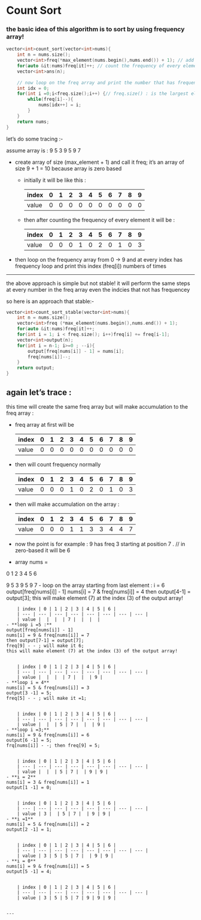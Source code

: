 # Count Sort

### the basic idea of this algorithm is to sort by using frequency array!

```cpp
vector<int>count_sort(vector<int>nums){
    int n = nums.size();
    vector<int>freq(*max_element(nums.begin(),nums.end()) + 1); // add one to count the freq [max_element]
    for(auto &it:nums)freq[it]++; // count the frequency of every element in the array
    vector<int>ans(n);
    
    // now loop on the freq array and print the number that has frequency by order 
    int idx = 0;
    for(int i =0;i<freq.size();i++) {// freq.size() : is the largest element in the array 
        while(freq[i]--){
            nums[idx++] = i;  
        }
    }
    return nums;
}
```

let’s do some tracing :- 

assume array is : 9 5 3 9 5 9 7

- create array of size (max_element + 1) and call it freq;
it’s an array of size 9 + 1 = 10 because array is zero based
    - initially it will be like this :
        
        
        | index | 0 | 1 | 2 | 3 | 4 | 5 | 6 | 7 | 8 | 9 |
        | --- | --- | --- | --- | --- | --- | --- | --- | --- | --- | --- |
        | value | 0 | 0 | 0 | 0 | 0 | 0 | 0 | 0 | 0 | 0 |
    - then after counting the frequency of every element it will be :
        
        
        | index | 0 | 1 | 2 | 3 | 4 | 5 | 6 | 7 | 8 | 9 |
        | --- | --- | --- | --- | --- | --- | --- | --- | --- | --- | --- |
        | value | 0 | 0 | 0 | 1 | 0 | 2 | 0 | 1 | 0 | 3 |
- then loop on the frequency array from 0 → 9 and at every index has frequency loop and print this index (freq[i]) numbers of times

---

the above approach is simple but not stable!
it will perform the same steps at every number in the freq array even the indcies that not has frequencey

so here is an approach that stable:- 

```cpp
vector<int>count_sort_stable(vector<int>nums){
    int n = nums.size();
    vector<int>freq (*max_element(nums.begin(),nums.end()) + 1);
    for(auto &it:nums)freq[it]++;
    for(int i = 1; i < freq.size(); i++)freq[i] += freq[i-1];
    vector<int>output(n);
    for(int i = n-1; i>=0 ; --i){
        output[freq[nums[i]] - 1] = nums[i];
        freq[nums[i]]--;
    }
    return output;
}
```

## again let’s trace :

this time will create the same freq array but will make accumulation to the freq array  : 

- freq array at first will be
    
    
    | index | 0 | 1 | 2 | 3 | 4 | 5 | 6 | 7 | 8 | 9 |
    | --- | --- | --- | --- | --- | --- | --- | --- | --- | --- | --- |
    | value | 0 | 0 | 0 | 0 | 0 | 0 | 0 | 0 | 0 | 0 |
- then will count frequency normally
    
    
    | index | 0 | 1 | 2 | 3 | 4 | 5 | 6 | 7 | 8 | 9 |
    | --- | --- | --- | --- | --- | --- | --- | --- | --- | --- | --- |
    | value | 0 | 0 | 0 | 1 | 0 | 2 | 0 | 1 | 0 | 3 |
- then will make accumulation on the array :
    
    
    | index | 0 | 1 | 2 | 3 | 4 | 5 | 6 | 7 | 8 | 9 |
    | --- | --- | --- | --- | --- | --- | --- | --- | --- | --- | --- |
    | value | 0 | 0 | 0 | 1 | 1 | 3 | 3 | 4 | 4 | 7 |
- now the point is for example : 
9 has freq 3 starting at position 7 . // in zero-based it will be 6
- array nums =  

0  1  2  3  4  5  6

9  5  3  9  5  9  7
    - loop on the array starting from last element : i = 6
    output[freq[nums[i]] - 1] 
    nums[i] = 7 & freq[nums[i]] = 4 
    then output[4-1] = output[3];
    this will make element (7) at the index (3) of the output array!
        
        
        | index | 0 | 1 | 2 | 3 | 4 | 5 | 6 |
        | --- | --- | --- | --- | --- | --- | --- | --- |
        | value |  |  |  | 7 |  |  |  |
    - **loop i =5 :** 
    output[freq[nums[i]] - 1] 
    nums[i] = 9 & freq[nums[i]] = 7 
    then output[7-1] = output[7];
    freq[9] - - ; will make it 6;
    this will make element (7) at the index (3) of the output array!
        
        
        | index | 0 | 1 | 2 | 3 | 4 | 5 | 6 |
        | --- | --- | --- | --- | --- | --- | --- | --- |
        | value |  |  |  | 7 |  |  | 9 |
    - **loop i = 4**
    nums[i] = 5 & freq[nums[i]] = 3
    output[3 -1] = 5; 
    freq[5] - - ; will make it =1;
        
        
        | index | 0 | 1 | 2 | 3 | 4 | 5 | 6 |
        | --- | --- | --- | --- | --- | --- | --- | --- |
        | value |  |  | 5 | 7 |  |  | 9 |
    - **loop i =3;**
    nums[i] = 9 & freq[nums[i]] = 6
    output[6 -1] = 5; 
    frq[nums[i]] - -; then freq[9] = 5;
        
        
        | index | 0 | 1 | 2 | 3 | 4 | 5 | 6 |
        | --- | --- | --- | --- | --- | --- | --- | --- |
        | value |  |  | 5 | 7 |  | 9 | 9 |
    - **i = 2**
    nums[i] = 3 & freq[nums[i]] = 1
    output[1 -1] = 0;
        
        
        | index | 0 | 1 | 2 | 3 | 4 | 5 | 6 |
        | --- | --- | --- | --- | --- | --- | --- | --- |
        | value | 3 |  | 5 | 7 |  | 9 | 9 |
    - **i =1** 
    nums[i] = 5 & freq[nums[i]] = 2
    output[2 -1] = 1;
        
        
        | index | 0 | 1 | 2 | 3 | 4 | 5 | 6 |
        | --- | --- | --- | --- | --- | --- | --- | --- |
        | value | 3 | 5 | 5 | 7 |  | 9 | 9 |
    - **i = 0**
    nums[i] = 9 & freq[nums[i]] = 5
    output[5 -1] = 4;
        
        
        | index | 0 | 1 | 2 | 3 | 4 | 5 | 6 |
        | --- | --- | --- | --- | --- | --- | --- | --- |
        | value | 3 | 5 | 5 | 7 | 9 | 9 | 9 |
        
    
    ---